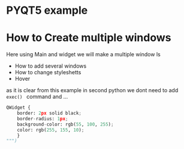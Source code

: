 # PYQT5 example


# How to Create multiple windows

Here using Main and widget we will make a multiple window ls

- How to add several windows
- How to change styleshetts
- Hover


as it is clear from this example in second python we dont need to add `exec() ` command and ...





```python
QWidget {
    border: 2px solid black;
    border-radius: 1px;
    background-color: rgb(55, 100, 255);
    color: rgb(255, 155, 10);            
    }
""")
```
